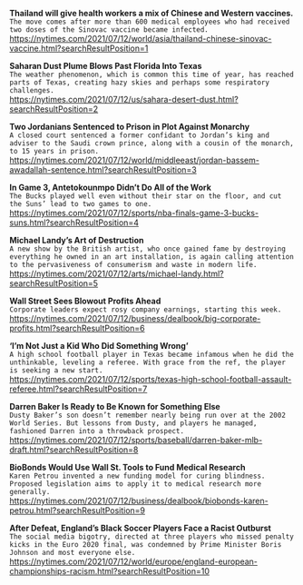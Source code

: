 **Thailand will give health workers a mix of Chinese and Western vaccines.**\
`The move comes after more than 600 medical employees who had received two doses of the Sinovac vaccine became infected.`\
https://nytimes.com/2021/07/12/world/asia/thailand-chinese-sinovac-vaccine.html?searchResultPosition=1

**Saharan Dust Plume Blows Past Florida Into Texas**\
`The weather phenomenon, which is common this time of year, has reached parts of Texas, creating hazy skies and perhaps some respiratory challenges.`\
https://nytimes.com/2021/07/12/us/sahara-desert-dust.html?searchResultPosition=2

**Two Jordanians Sentenced to Prison in Plot Against Monarchy**\
`A closed court sentenced a former confidant to Jordan’s king and adviser to the Saudi crown prince, along with a cousin of the monarch, to 15 years in prison.`\
https://nytimes.com/2021/07/12/world/middleeast/jordan-bassem-awadallah-sentence.html?searchResultPosition=3

**In Game 3, Antetokounmpo Didn’t Do All of the Work**\
`The Bucks played well even without their star on the floor, and cut the Suns’ lead to two games to one.`\
https://nytimes.com/2021/07/12/sports/nba-finals-game-3-bucks-suns.html?searchResultPosition=4

**Michael Landy’s Art of Destruction**\
`A new show by the British artist, who once gained fame by destroying everything he owned in an art installation, is again calling attention to the pervasiveness of consumerism and waste in modern life.`\
https://nytimes.com/2021/07/12/arts/michael-landy.html?searchResultPosition=5

**Wall Street Sees Blowout Profits Ahead**\
`Corporate leaders expect rosy company earnings, starting this week.`\
https://nytimes.com/2021/07/12/business/dealbook/big-corporate-profits.html?searchResultPosition=6

**‘I’m Not Just a Kid Who Did Something Wrong’**\
`A high school football player in Texas became infamous when he did the unthinkable, leveling a referee. With grace from the ref, the player is seeking a new start.`\
https://nytimes.com/2021/07/12/sports/texas-high-school-football-assault-referee.html?searchResultPosition=7

**Darren Baker Is Ready to Be Known for Something Else**\
`Dusty Baker’s son doesn’t remember nearly being run over at the 2002 World Series. But lessons from Dusty, and players he managed, fashioned Darren into a throwback prospect.`\
https://nytimes.com/2021/07/12/sports/baseball/darren-baker-mlb-draft.html?searchResultPosition=8

**BioBonds Would Use Wall St. Tools to Fund Medical Research**\
`Karen Petrou invented a new funding model for curing blindness. Proposed legislation aims to apply it to medical research more generally.`\
https://nytimes.com/2021/07/12/business/dealbook/biobonds-karen-petrou.html?searchResultPosition=9

**After Defeat, England’s Black Soccer Players Face a Racist Outburst**\
`The social media bigotry, directed at three players who missed penalty kicks in the Euro 2020 final, was condemned by Prime Minister Boris Johnson and most everyone else.`\
https://nytimes.com/2021/07/12/world/europe/england-european-championships-racism.html?searchResultPosition=10

